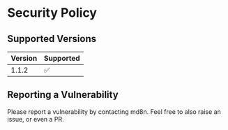 # Security Policy

## Supported Versions

| Version | Supported          |
| ------- | ------------------ |
| 1.1.2   | :white_check_mark: |

## Reporting a Vulnerability

Please report a vulnerability by contacting md8n.  Feel free to also raise an issue, or even a PR.
